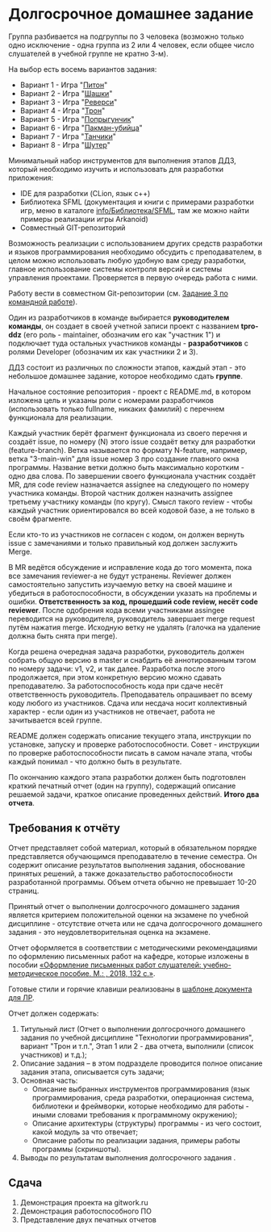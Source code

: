 # Долгосрочное домашнее задание
Группа разбивается на подгруппы по 3 человека (возможно только одно исключение - одна группа из 2 или 4 человек, если общее число слушателей в учебной группе не кратно 3-м).

На выбор есть восемь вариантов задания:
* Вариант 1 - Игра "[Питон](python.md)"
* Вариант 2 - Игра "[Шашки](checkers.md)"
* Вариант 3 - Игра "[Реверси](reversi.md)"
* Вариант 4 - Игра "[Трон](tron.md)"
* Вариант 5 - Игра "[Попрыгунчик](jumper.md)"
* Вариант 6 - Игра "[Пакман-убийца](packiller.md)"
* Вариант 7 - Игра "[Танчики](battlecity.md)"
* Вариант 8 - Игра "[Шутер](shooter.md)"

Минимальный набор инструментов для выполнения этапов ДДЗ, который необходимо изучить и использовать для разработки приложения:

* IDE для разработки (CLion, язык c++)
* Библиотека SFML (документация и книги с примерами разработки игр, меню в каталоге [info/Библиотека/SFML](https://gitwork.ru/sub/tpro/-/tree/master/info%2F%D0%91%D0%B8%D0%B1%D0%BB%D0%B8%D0%BE%D1%82%D0%B5%D0%BA%D0%B0%2FSFML), там же можно найти примеры реализации игры Arkanoid)
* Совместный GIT-репозиторий 

Возможность реализации с использованием других средств разработки и языков программирования необходимо обсудить с преподавателем, в целом можно использовать любую удобную вам среду разработки, главное использование системы контроля версий и системы управления проектами. Проверяется в первую очередь работа с ними.

Работу вести в совместном Git-репозитории (см. [Задание 3 по командной работе](../task3.md)). 

Один из разработчиков в команде выбирается **руководителем команды**, он создает в своей учетной записи проект с названием **tpro-ddz** (его роль - maintainer, обозначим его как "участник 1") и подключает туда остальных участников команды - **разработчиков** с ролями Developer (обозначим их как участники 2 и 3).

ДДЗ состоит из различных по сложности этапов, каждый этап - это небольшое домашнее задание, которое необходимо сдать **группе**. 

Начальное состояние репозитория - проект с README.md, в котором изложена цель и указаны роли с номерами разработчиков (использовать только fullname, никаких фамилий) с перечнем функционала для реализации. 

Каждый участник берёт фрагмент функционала из своего перечня и создаёт issue, по номеру (N) этого issue создаёт ветку для разработки (feature-branch). Ветка называется по формату N-feature, например, ветка "3-main-win" для issue номер 3 про создание главного окна программы. Название ветки должно быть максимально коротким - одно два слова. По завершении своего функционала участник создаёт MR, для code review назначается assignee на следующего по номеру участника команды. Второй частник должен назначить assignee третьему участнику команды (по кругу). Смысл такого review - чтобы каждый участник ориентировался во всей кодовой базе, а не только в своём фрагменте.

Если кто-то из участников не согласен с кодом, он должен вернуть issue с замечаниями и только правильный код должен заслужить Merge.

В MR ведётся обсуждение и исправление кода до того момента, пока все замечания reviewer-а не будут устранены. Reviewer должен самостоятельно запустить изучаемую ветку на своей машине и убедиться в работоспособности, в обсуждении указать на проблемы и ошибки. **Ответственность за код, прошедший code review, несёт code reviewer**. После одобрения кода всеми участниками assingee переводится на руководителя, руководитель завершает merge request путём нажатия merge. Исходную ветку не удалять (галочка на удаление должна быть снята при merge).

Когда решена очередная задача разработки, руководитель должен собрать общую версию в master и снабдить её аннотированным тэгом по номеру задачи: v1, v2, и так далее. Разработка после этого продолжается, при этом конкретную версию можно сдавать преподавателю. За работоспособность кода при сдаче несёт ответственность руководитель. Преподаватель опрашивает по всему коду любого из участников. Сдача или несдача носит коллективный характер - если один из участников не отвечает, работа не зачитывается всей группе.

README должен содержать описание текущего этапа, инструкции по установке, запуску и проверке работоспособности. Совет - инструкции по проверке работоспособности писать в самом начале этапа, чтобы каждый понимал - что должно быть в результате.

По окончанию каждого этапа разработки должен быть подготовлен краткий печатный отчет (один на группу), содержащий описание решаемой задачи, краткое описание проведенных действий. **Итого два отчета**.

## Требования к отчёту

Отчет представляет собой материал, который в обязательном порядке представляется обучающимся преподавателю в течение семестра. Он содержит описание результатов выполнения задания, обоснование принятых решений, а также доказательство работоспособности разработанной программы. Объем отчета обычно не превышает 10-20 страниц.

Принятый отчет о выполнении долгосрочного домашнего задания является критерием положительной оценки на экзамене по учебной дисциплине - отсутствие отчета или не сдача долгосрочного домашнего задания - это неудовлетворительная оценка на экзамене.

Отчет оформляется в соответствии с методическими рекомендациями по оформлению письменных работ на кафедре, которые изложены в пособии [«Оформление письменных работ слушателей: учебно-методическое пособие. М.: , 2018, 132 с.»](https://gitwork.ru/sub/tpro/-/blob/master/info/%D0%9E%D1%84%D0%BE%D1%80%D0%BC%D0%BB%D0%B5%D0%BD%D0%B8%D0%B5%20%D0%BF%D0%B8%D1%81%D1%8C%D0%BC%D0%B5%D0%BD%D0%BD%D1%8B%D1%85%20%D1%80%D0%B0%D0%B1%D0%BE%D1%82-2018.pdf).


Готовые стили и горячие клавиши реализованы в [шаблоне документа для ЛР](http://gitwork.ru/anetto/wiki/wikis/%D1%88%D0%B0%D0%B1%D0%BB%D0%BE%D0%BD-%D0%B4%D0%BE%D0%BA%D1%83%D0%BC%D0%B5%D0%BD%D1%82%D0%BE%D0%B2).

Отчет должен содержать:
1.	Титульный лист (Отчет о выполнении долгосрочного домашнего задания по учебной дисциплине "Технологии программирования", вариант "Трон и т.п.", Этап 1 или 2 - два отчета, выполнили (список участников) и т.д.);
1.	Описание задания – в этом подразделе проводится полное описание задания этапа, описывается суть задачи;
1.	Основная часть:
    -	Описание выбранных инструментов программирования (язык программирования, среда разработки, операционная система, библиотеки и фреймворки, которые необходимо для работы - иными словами требования к программному окружению);
    -	Описание архитектуры (структуры) программы - из чего состоит, какой модуль за что отвечает;
    -	Описание работы по реализации задания, примеры работы программы (скриншоты).
1.	Выводы по результатам выполнения долгосрочного задания .

## Сдача

1. Демонстрация проекта на gitwork.ru
2. Демонстрация работоспособного ПО
3. Представление двух печатных отчетов


